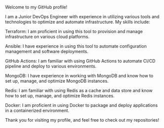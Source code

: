 Welcome to my GitHub profile! 

I am a Junior DevOps Engineer with experience in utilizing various tools and technologies to optimize and automate infrastructure. My skills include:


Terraform: I am proficient in using this tool to provision and manage infrastructure on various cloud platforms.

Ansible: I have experience in using this tool to automate configuration management and software deployments.

GitHub Actions: I am familiar with using GitHub Actions to automate CI/CD pipeline and deploy to various environments.

MongoDB: I have experience in working with MongoDB and know how to set up, manage, and optimize MongoDB instances.

Redis: I am familiar with using Redis as a cache and data store and know how to set up, manage, and optimize Redis instances.

Docker: I am proficient in using Docker to package and deploy applications in a containerized environment.

Thank you for visiting my profile, and feel free to check out my repositories!

